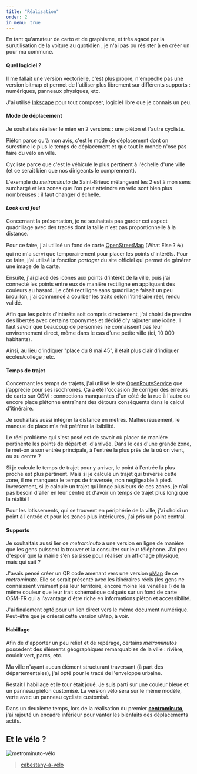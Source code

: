 ```yaml
---
title: "Réalisation"
order: 2
in_menu: true
---
```

En tant qu'amateur de carto et de graphisme, et très agacé par la surutilisation de la voiture au quotidien , je n'ai pas pu résister à en créer un pour ma commune.

#### Quel logiciel ?

Il me fallait une version vectorielle, c'est plus propre, n'empêche pas une version bitmap et permet de l'utiliser plus librement sur différents supports : numériques, panneaux physiques, etc.

J'ai utilisé [Inkscape](https://inkscape.org/fr/) pour tout composer, logiciel libre que je connais un peu.

#### Mode de déplacement

Je souhaitais réaliser le mien en 2 versions : une piéton et l'autre cycliste.

Piéton parce qu'à mon avis, c'est le mode de déplacement dont on surestime le plus le temps de déplacement et que tout le monde n'ose pas faire du vélo en ville.

Cycliste parce que c'est le véhicule le plus pertinent à l'échelle d'une ville (et ce serait bien que nos dirigeants le comprennent).

L'exemple du *metrominuto* de Saint-Brieuc mélangeant les 2 est à mon sens surchargé et les zones que l'on peut atteindre en vélo sont bien plus nombreuses : il faut changer d'échelle.

#### _Look and feel_

Concernant la présentation, je ne souhaitais pas garder cet aspect quadrillage avec des tracés dont la taille n'est pas proportionnelle à la distance.

Pour ce faire, j'ai utilisé un fond de carte [OpenStreetMap](https://www.openstreetmap.fr/) (What Else ? ☕) qui ne m'a servi que temporairement pour placer les points d'intérêts. Pour ce faire, j'ai utilisé la fonction *partager* du site officiel qui permet de générer une image de la carte.

Ensuite, j'ai placé des icônes aux points d'intérêt de la ville, puis j'ai connecté les points entre eux de manière rectiligne en appliquant des couleurs au hasard. Le côté rectiligne sans quadrillage faisait un peu brouillon, j'ai commencé à courber les traits selon l'itinéraire réel, rendu validé.

Afin que les points d'intérêts soit compris directement, j'ai choisi de prendre des libertés avec certains toponymes et décidé d'y rajouter une icône. Il faut savoir que beaucoup de personnes ne connaissent pas leur environnement direct, même dans le cas d'une petite ville (ici, 10 000 habitants).

Ainsi, au lieu d'indiquer "place du 8 mai 45", il était plus clair d'indiquer écoles/collège ; etc.

#### Temps de trajet

Concernant les temps de trajets, j'ai utilisé le site [OpenRouteService](https://maps.openrouteservice.org/) que j'apprécie pour ses isochrones. Ça a été l'occasion de corriger des erreurs de carto sur OSM : connections manquantes d'un côté de la rue à l'autre ou encore place piétonne entraînant des détours conséquents dans le calcul d'itinéraire.

Je souhaitais aussi intégrer la distance en mètres. Malheureusement, le manque de place m'a fait préférer la lisibilité.

Le réel problème qui s'est posé est de savoir où placer de manière pertinente les points de départ et  d'arrivée. Dans le cas d'une grande zone, le met-on à son entrée principale, à l'entrée la plus près de là où on vient, ou au centre ?

Si je calcule le temps de trajet pour y arriver, le point à l'entrée la plus proche est plus pertinent. Mais si je calcule un trajet qui traverse cette zone, il me manquera le temps de traversée, non négligeable à pied.
Inversement, si je calcule un trajet qui longe plusieurs de ces zones, je n'ai pas besoin d'aller en leur centre et d'avoir un temps de trajet plus long que la réalité !

Pour les lotissements, qui se trouvent en périphérie de la ville, j'ai choisi un point à l'entrée et pour les zones plus intérieures, j'ai pris un point central.

#### Supports

Je souhaitais aussi lier ce *metrominuto* à une version en ligne de manière que les gens puissent la trouver et la consulter sur leur téléphone. J'ai peu d'espoir que la mairie s'en saisisse pour réaliser un affichage physique, mais qui sait ?

J'avais pensé créer un QR code amenant vers une version [uMap]( https://umap.openstreetmap.fr/fr/about/) de ce *metrominuto*. Elle se serait présenté avec les itinéraires réels (les gens ne connaissent vraiment pas leur territoire, encore moins les venelles !) de la même couleur que leur trait schématique calqués sur un fond de carte OSM-FR qui a l'avantage d'être riche en informations piéton et accessibilité.

J'ai finalement opté pour un lien direct vers le même document numérique. Peut-être que je créerai cette version uMap, à voir.

#### Habillage

Afin de d'apporter un peu relief et de repérage, certains *metrominutos* possèdent des éléments géographiques remarquables de la ville : rivière, couloir vert, parcs, etc.

Ma ville n'ayant aucun élément structurant traversant (à part des départementales), j'ai opté pour le tracé de l'enveloppe urbaine.

Restait l'habillage et le tour était joué. Je suis parti sur une couleur bleue et un panneau piéton customisé. La version vélo sera sur le même modèle, verte avec un panneau cycliste customisé.

Dans un deuxième temps, lors de la réalisation du premier [**centrominuto**](https://bifurquons.github.io/metrominuto/centrominuto.html), j'ai rajouté un encadré inférieur pour vanter les bienfaits des déplacements actifs. 

## Et le vélo ?

![metrominuto-vélo](https://upload.wikimedia.org/wikipedia/commons/thumb/f/fc/Metrominuto-cycliste-Cabestany.svg/823px-Metrominuto-cycliste-Cabestany.svg.png)

> [cabestany-à-vélo](https://upload.wikimedia.org/wikipedia/commons/f/fc/Metrominuto-cycliste-Cabestany.svg) 